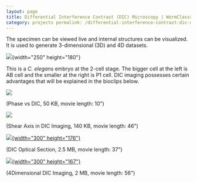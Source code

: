 ```yaml
---
layout: page
title: Differential Interference Contrast (DIC) Microscopy | WormClassroom
category: projects permalink: /differential-interference-contrast-dic-microscopy
---
```

The specimen can be viewed live and internal structures can be
visualized. It is used to generate 3-dimensional (3D) and 4D datasets.

![](/files/worm/DICImage.jpg){width="250" height="180"}

This is a *C. elegans* embryo at the 2-cell stage. The bigger cell at
the left is AB cell and the smaller at the right is P1 cell. DIC imaging
possesses certain advantages that will be explained in the bioclips
below.

[![](/files/worm/PhaseDIC.jpg)](/files/worm/PhaseDIC.swf)

(Phase vs DIC, 50 KB, movie length: 10")

[![](/files/worm/ShearAxis.jpg)](/files/worm/ShearAxis.swf)

(Shear Axis in DIC Imaging, 140 KB, movie length: 46")

[![](/files/worm/OpticalSection.jpg){width="300"
height="176"}](/files/worm/OpticalSection.swf)

(DIC Optical Section, 2.5 MB, movie length: 37")

[![](/files/worm/4DDIC.jpg){width="300"
height="167"}](/files/worm/4DDIC.swf)

(4Dimensional DIC Imaging, 2 MB, movie length: 56")
